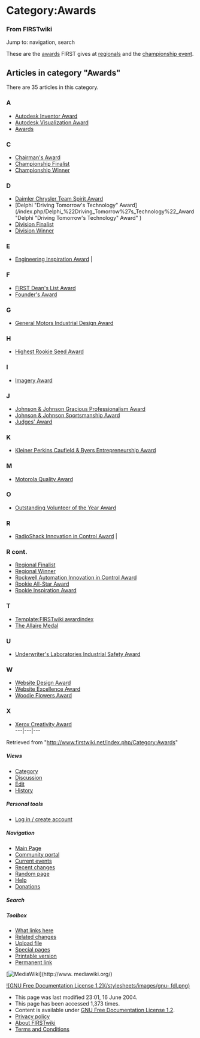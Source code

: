 # Category:Awards

### From FIRSTwiki

Jump to: navigation, search

These are the [awards](/index.php/Awards "Awards" ) FIRST gives at
[regionals](/index.php/Regional "Regional" ) and the [championship
event](/index.php/Championship_event "Championship event" ).

  

## Articles in category "Awards"

There are 35 articles in this category.

### A

  * [Autodesk Inventor Award](/index.php/Autodesk_Inventor_Award "Autodesk Inventor Award" )
  * [Autodesk Visualization Award](/index.php/Autodesk_Visualization_Award "Autodesk Visualization Award" )
  * [Awards](/index.php/Awards "Awards" )

### C

  * [Chairman's Award](/index.php/Chairman%27s_Award "Chairman's Award" )
  * [Championship Finalist](/index.php/Championship_Finalist "Championship Finalist" )
  * [Championship Winner](/index.php/Championship_Winner "Championship Winner" )

### D

  * [Daimler Chrysler Team Spirit Award](/index.php/Daimler_Chrysler_Team_Spirit_Award "Daimler Chrysler Team Spirit Award" )
  * [Delphi "Driving Tomorrow's Technology" Award](/index.php/Delphi_%22Driving_Tomorrow%27s_Technology%22_Award "Delphi "Driving Tomorrow's Technology" Award" )
  * [Division Finalist](/index.php/Division_Finalist "Division Finalist" )
  * [Division Winner](/index.php/Division_Winner "Division Winner" )

### E

  * [Engineering Inspiration Award](/index.php/Engineering_Inspiration_Award "Engineering Inspiration Award" )
|

### F

  * [FIRST Dean's List Award](/index.php/FIRST_Dean%27s_List_Award "FIRST Dean's List Award" )
  * [Founder's Award](/index.php/Founder%27s_Award "Founder's Award" )

### G

  * [General Motors Industrial Design Award](/index.php/General_Motors_Industrial_Design_Award "General Motors Industrial Design Award" )

### H

  * [Highest Rookie Seed Award](/index.php/Highest_Rookie_Seed_Award "Highest Rookie Seed Award" )

### I

  * [Imagery Award](/index.php/Imagery_Award "Imagery Award" )

### J

  * [Johnson & Johnson Gracious Professionalism Award](/index.php/Johnson_%26_Johnson_Gracious_Professionalism_Award "Johnson & Johnson Gracious Professionalism Award" )
  * [Johnson & Johnson Sportsmanship Award](/index.php/Johnson_%26_Johnson_Sportsmanship_Award "Johnson & Johnson Sportsmanship Award" )
  * [Judges' Award](/index.php/Judges%27_Award "Judges' Award" )

### K

  * [Kleiner Perkins Caufield & Byers Entrepreneurship Award](/index.php/Kleiner_Perkins_Caufield_%26_Byers_Entrepreneurship_Award "Kleiner Perkins Caufield & Byers Entrepreneurship Award" )

### M

  * [Motorola Quality Award](/index.php/Motorola_Quality_Award "Motorola Quality Award" )

### O

  * [Outstanding Volunteer of the Year Award](/index.php/Outstanding_Volunteer_of_the_Year_Award "Outstanding Volunteer of the Year Award" )

### R

  * [RadioShack Innovation in Control Award](/index.php/RadioShack_Innovation_in_Control_Award "RadioShack Innovation in Control Award" )
|

### R cont.

  * [Regional Finalist](/index.php/Regional_Finalist "Regional Finalist" )
  * [Regional Winner](/index.php/Regional_Winner "Regional Winner" )
  * [Rockwell Automation Innovation in Control Award](/index.php/Rockwell_Automation_Innovation_in_Control_Award "Rockwell Automation Innovation in Control Award" )
  * [Rookie All-Star Award](/index.php/Rookie_All-Star_Award "Rookie All-Star Award" )
  * [Rookie Inspiration Award](/index.php/Rookie_Inspiration_Award "Rookie Inspiration Award" )

### T

  * [Template:FIRSTwiki awardindex](/index.php/Template:FIRSTwiki_awardindex "Template:FIRSTwiki awardindex" )
  * [The Allaire Medal](/index.php/The_Allaire_Medal "The Allaire Medal" )

### U

  * [Underwriter's Laboratories Industrial Safety Award](/index.php/Underwriter%27s_Laboratories_Industrial_Safety_Award "Underwriter's Laboratories Industrial Safety Award" )

### W

  * [Website Design Award](/index.php/Website_Design_Award "Website Design Award" )
  * [Website Excellence Award](/index.php/Website_Excellence_Award "Website Excellence Award" )
  * [Woodie Flowers Award](/index.php/Woodie_Flowers_Award "Woodie Flowers Award" )

### X

  * [Xerox Creativity Award](/index.php/Xerox_Creativity_Award "Xerox Creativity Award" )  
---|---|---  
  
Retrieved from "<http://www.firstwiki.net/index.php/Category:Awards>"

##### Views

  * [Category](/index.php/Category:Awards)
  * [Discussion](/index.php?title=Category_talk:Awards&action=edit)
  * [Edit](/index.php?title=Category:Awards&action=edit)
  * [History](/index.php?title=Category:Awards&action=history)

##### Personal tools

  * [Log in / create account](/index.php?title=Special:Userlogin&returnto=Category:Awards)

[](/index.php/Main_Page "Main Page" )

##### Navigation

  * [Main Page](/index.php/Main_Page)
  * [Community portal](/index.php/FIRSTwiki:Community_portal)
  * [Current events](/index.php/Current_events)
  * [Recent changes](/index.php/Special:Recentchanges)
  * [Random page](/index.php/Special:Random)
  * [Help](/index.php/FIRSTwiki:Help)
  * [Donations](/index.php/FIRSTwiki:Site_support)

##### Search



##### Toolbox

  * [What links here](/index.php/Special:Whatlinkshere/Category:Awards)
  * [Related changes](/index.php/Special:Recentchangeslinked/Category:Awards)
  * [Upload file](/index.php/Special:Upload)
  * [Special pages](/index.php/Special:Specialpages)
  * [Printable version](/index.php?title=Category:Awards&printable=yes)
  * [Permanent link](/index.php?title=Category:Awards&oldid=39529)

[![MediaWiki](/skins/common/images/poweredby_mediawiki_88x31.png)](http://www.
mediawiki.org/)

[![GNU Free Documentation License 1.2](/stylesheets/images/gnu-
fdl.png)](http://www.gnu.org/copyleft/fdl.html)

  * This page was last modified 23:01, 16 June 2004.
  * This page has been accessed 1,373 times.
  * Content is available under [GNU Free Documentation License 1.2](http://www.gnu.org/copyleft/fdl.html "http://www.gnu.org/copyleft/fdl.html" ).
  * [Privacy policy](/index.php/FIRSTwiki:Privacy_policy "FIRSTwiki:Privacy policy" )
  * [About FIRSTwiki](/index.php/FIRSTwiki:About "FIRSTwiki:About" )
  * [Terms and Conditions](/index.php/FIRSTwiki:Terms_and_conditions "FIRSTwiki:Terms and conditions" )

